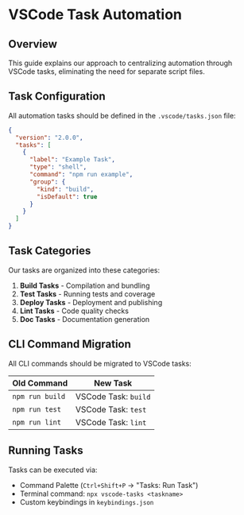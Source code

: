 # VSCode Task Automation

## Overview

This guide explains our approach to centralizing automation through VSCode tasks, eliminating the need for separate script files.

## Task Configuration

All automation tasks should be defined in the `.vscode/tasks.json` file:

```json
{
  "version": "2.0.0",
  "tasks": [
    {
      "label": "Example Task",
      "type": "shell",
      "command": "npm run example",
      "group": {
        "kind": "build",
        "isDefault": true
      }
    }
  ]
}
```

## Task Categories

Our tasks are organized into these categories:

1. **Build Tasks** - Compilation and bundling
2. **Test Tasks** - Running tests and coverage
3. **Deploy Tasks** - Deployment and publishing
4. **Lint Tasks** - Code quality checks
5. **Doc Tasks** - Documentation generation

## CLI Command Migration

All CLI commands should be migrated to VSCode tasks:

| Old Command | New Task |
|-------------|----------|
| `npm run build` | VSCode Task: `build` |
| `npm run test` | VSCode Task: `test` |
| `npm run lint` | VSCode Task: `lint` |

## Running Tasks

Tasks can be executed via:

- Command Palette (`Ctrl+Shift+P` → "Tasks: Run Task")
- Terminal command: `npx vscode-tasks <taskname>`
- Custom keybindings in `keybindings.json`
